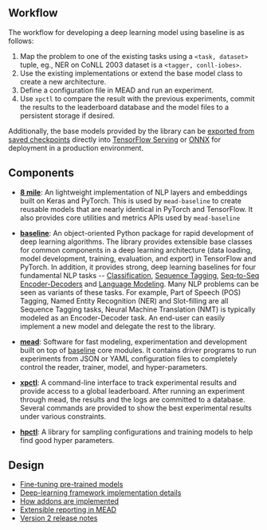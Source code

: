 ## Workflow

The workflow for developing a deep learning model using baseline is as follows:

1. Map the problem to one of the existing tasks using a `<task, dataset>`
   tuple, eg., NER on CoNLL 2003 dataset is a `<tagger, conll-iobes>`.
2. Use the existing implementations or extend the base model class
   to create a new architecture.
3. Define a configuration file in MEAD and run an experiment.
4. Use `xpctl` to compare the result with the previous experiments, commit the
   results to the leaderboard database and the model files to a persistent
   storage if desired.

Additionally, the base models provided by the library can be
[exported from saved checkpoints](export.md) directly into
[TensorFlow Serving](https://www.tensorflow.org/serving/) or [ONNX](https://onnx.ai) for deployment in a
production environment.

## Components

- [**8 mile**](../layers/eight_mile): An lightweight implementation of NLP layers and embeddings built on Keras and PyTorch.  This is used
  by `mead-baseline` to create reusable models that are nearly identical in PyTorch and TensorFlow.  It also provides
  core utilities and metrics APIs used by `mead-baseline`
  
- [**baseline**](baseline.md): An object-oriented Python package for
  rapid development of deep learning algorithms. The library provides extensible
  base classes for common components in a deep learning architecture (data
  loading, model development, training, evaluation, and export) in TensorFlow and
  PyTorch. In addition, it provides strong, deep learning baselines
  for four fundamental NLP tasks -- [Classification](classify.md),
  [Sequence Tagging](tagging.md), [Seq-to-Seq Encoder-Decoders](seq2seq.md)
  and [Language Modeling](lm.md). Many NLP problems can be seen as
  variants of these tasks. For example, Part of Speech (POS) Tagging, Named
  Entity Recognition (NER) and Slot-filling are all Sequence Tagging tasks,
  Neural Machine Translation (NMT) is typically modeled as an Encoder-Decoder
  task. An end-user can easily implement a new model and delegate the rest to
  the library.

- [**mead**](mead.md): Software for fast modeling, experimentation
  and development built on top of [baseline](docs/baseline.md) core modules. It contains driver programs to run experiments from JSON or YAML
  configuration files to completely control the reader, trainer, model, and
  hyper-parameters. 

- [**xpctl**](xpctl.md): A command-line interface to track experimental
  results and provide access to a global leaderboard. After running an
  experiment through mead, the results and the logs are committed to a database.
  Several commands are provided to show the best experimental results under
  various constraints.

- [**hpctl**](hpctl.md): A library for sampling configurations and training
  models to help find good hyper parameters.

## Design

- [Fine-tuning pre-trained models](fine-tuning.md)
- [Deep-learning framework implementation details](fw.md)
- [How addons are implemented](addons.md)
- [Extensible reporting in MEAD](reporting.md)
- [Version 2 release notes](v2.md)
